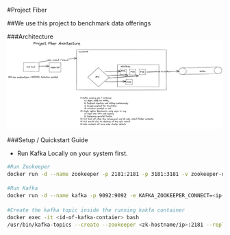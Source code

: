 #Project Fiber

##We use this project to benchmark data offerings


###Architecture
![](resources/Project-Fiber-Architechture.png)


###Setup / Quickstart Guide

- Run Kafka Locally on your system first.
```bash
#Run Zookeeper
docker run -d --name zookeeper -p 2181:2181 -p 3181:3181 -v zookeeper-data:/data/zookeeper -e ZOOKEEPER_CLIENT_PORT=2181 --memory 512m confluentinc/cp-zookeeper:5.4.0

#Run Kafka
docker run -d --name kafka -p 9092:9092 -e KAFKA_ZOOKEEPER_CONNECT=<ip-address or hostname>:2181 -e KAFKA_ADVERTISED_LISTENERS=PLAINTEXT://<ip-address or hostname>:9092 --memory 512m confluentinc/cp-kafka:5.5.0

#Create the kafka topic inside the running kakfa container
docker exec -it <id-of-kafka-contaier> bash
/usr/bin/kafka-topics --create --zookeeper <zk-hostname/ip>:2181 --replication-factor 1 --partitions 1 --topic test-topic
```
